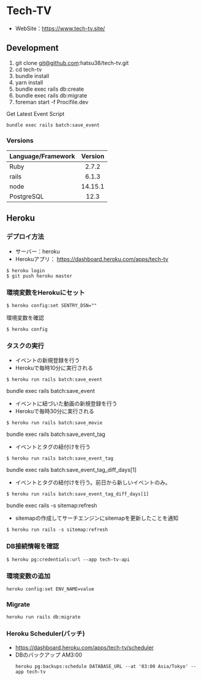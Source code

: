 # Tech-TV
- WebSite：https://www.tech-tv.site/

## Development

1. git clone git@github.com:hatsu38/tech-tv.git
2. cd tech-tv
3. bundle install
4. yarn install
5. bundle exec rails db:create
6. bundle exec rails db:migrate
7. foreman start -f Procifile.dev

Get Latest Event Script
```
bundle exec rails batch:save_event
```

### Versions
|Language/Framework |Version |
|:---|:---:|
|Ruby |2.7.2|
|rails |6.1.3 |
|node| 14.15.1 |
|PostgreSQL | 12.3 |


## Heroku
### デプロイ方法
- サーバー：heroku
- Herokuアプリ： https://dashboard.heroku.com/apps/tech-tv
```
$ heroku login
$ git push heroku master
```

### 環境変数をHerokuにセット
```
$ heroku config:set SENTRY_DSN=""
```

環境変数を確認
```
$ heroku config
```


### タスクの実行
- イベントの新規登録を行う
- Herokuで毎時10分に実行される
```
$ heroku run rails batch:save_event
```

bundle exec rails batch:save_event
- イベントに紐づいた動画の新規登録を行う
- Herokuで毎時30分に実行される
```
$ heroku run rails batch:save_movie
```

bundle exec rails batch:save_event_tag
- イベントとタグの紐付けを行う
```
$ heroku run rails batch:save_event_tag
```

bundle exec rails batch:save_event_tag_diff_days[1]
- イベントとタグの紐付けを行う。前日から新しいイベントのみ。
```
$ heroku run rails batch:save_event_tag_diff_days[1]
```

bundle exec rails -s sitemap:refresh
- sitemapの作成してサーチエンジンにsitemapを更新したことを通知
```
$ heroku run rails -s sitemap:refresh
```

### DB接続情報を確認
```
$ heroku pg:credentials:url --app tech-tv-api
```

### 環境変数の追加
```
heroku config:set ENV_NAME=value
```

### Migrate
```
heroku run rails db:migrate
```

### Heroku Scheduler(バッチ)
- https://dashboard.heroku.com/apps/tech-tv/scheduler
- DBのバックアップ AM3:00
  ```
  heroku pg:backups:schedule DATABASE_URL --at '03:00 Asia/Tokyo' --app tech-tv
  ```
